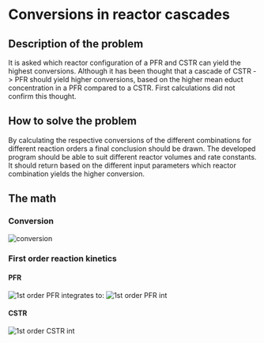# Conversions in reactor cascades
## Description of the problem
It is asked which reactor configuration of a PFR and CSTR can yield the highest conversions. Although it has been thought that a cascade of CSTR -> PFR should yield higher conversions, based on the higher mean educt concentration in a PFR compared to a CSTR. First calculations did not confirm this thought.

## How to solve the problem
By calculating the respective conversions of the different combinations for different reaction orders a final conclusion should be drawn.
The developed program should be able to suit different reactor volumes and rate constants. It should return based on the different input parameters which reactor combination yields the higher conversion.

## The math
### Conversion
![conversion](https://www.zahlen-kern.de/editor/equations/hvot.png)
### First order reaction kinetics
#### PFR
![1st order PFR](https://www.zahlen-kern.de/editor/equations/hvod.png)
integrates to: ![1st order PFR int](https://www.zahlen-kern.de/editor/equations/hvom.png)

#### CSTR
![1st order CSTR int](https://www.zahlen-kern.de/editor/equations/hvon.png)
